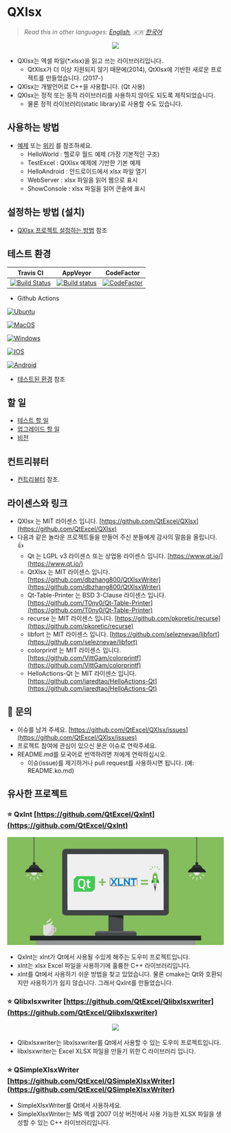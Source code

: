 # QXlsx

> *Read this in other languages: [English](README.md), :kr: [한국어](README.ko.md)*

<p align="center"><img src="https://raw.githubusercontent.com/QtExcel/QXlsx/master/markdown.data/QXlsx-Desktop.png"></p>

- QXlsx는 엑셀 파일(*.xlsx)을 읽고 쓰는 라이브러리입니다.
  - QtXlsx가 더 이상 지원되지 않기 때문에(2014), QtXlsx에 기반한 새로운 프로젝트를 만들었습니다. (2017-)
- QXlsx는 개발언어로 C++을 사용합니다. (Qt 사용)
- QXlsx는 정적 또는 동적 라이브러리를 사용하지 않아도 되도록 제작되었습니다.
  - 물론 정적 라이브러리(static library)로 사용할 수도 있습니다.

## 사용하는 방법
- [예제](Example.md) 또는 [위키](https://github.com/QtExcel/QXlsx/wiki) 를 참조하세요.
	- HelloWorld : 헬로우 월드 예제 (가장 기본적인 구조)
	- TestExcel : QtXlsx 예제에 기반한 기본 예제
	- HelloAndroid : 안드로이드에서 xlsx 파일 열기
	- WebServer : xlsx 파일을 읽어 웹으로 표시	
	- ShowConsole : xlsx 파일을 읽어 콘솔에 표시

## 설정하는 방법 (설치)

- [QXlsx 프로젝트 설정하는 방법](HowToSetProject.ko.md) 참조

## 테스트 환경

| Travis CI | AppVeyor  | CodeFactor |
| :-------: | :-------: | :--------: |
| [![Build Status](https://travis-ci.com/QtExcel/QXlsx.svg?branch=master)](https://travis-ci.com/QtExcel/QXlsx) | [![Build status](https://ci.appveyor.com/api/projects/status/jkod8257gg66vm6e?svg=true)](https://ci.appveyor.com/project/QtExcel/qxlsx) | [![CodeFactor](https://www.codefactor.io/repository/github/qtexcel/qxlsx/badge)](https://www.codefactor.io/repository/github/qtexcel/qxlsx) | 

- Github Actions

[![Ubuntu](https://github.com/QtExcel/QXlsx/workflows/Ubuntu/badge.svg)](https://github.com/QtExcel/QXlsx/actions/Ubuntu) 

[![MacOS](https://github.com/QtExcel/QXlsx/workflows/MacOS/badge.svg)](https://github.com/QtExcel/QXlsx/actions/MacOS)  

[![Windows](https://github.com/QtExcel/QXlsx/workflows/Windows/badge.svg)](https://github.com/QtExcel/QXlsx/actions/Windows)  

[![IOS](https://github.com/QtExcel/QXlsx/workflows/IOS/badge.svg)](https://github.com/QtExcel/QXlsx/actions/IOS)

[![Android](https://github.com/QtExcel/QXlsx/workflows/Android/badge.svg)](https://github.com/QtExcel/QXlsx/actions/Android) 

- [테스트된 환경](TestEnv.md) 참조

## 할 일
- [테스트 할 일](ToTest.md)
- [업그레이드 할 일](ToUpgrade.md)
- [비전](Vision.md)

## 컨트리뷰터
- [컨트리뷰터](https://github.com/QtExcel/QXlsx/graphs/contributors) 참조.

## 라이센스와 링크
- QXlsx 는 MIT 라이센스 입니다. [https://github.com/QtExcel/QXlsx](https://github.com/QtExcel/QXlsx)
- 다음과 같은 놀라운 프로젝트들을 만들어 주신 분들에게 감사의 말씀을 올립니다. :+1:
  - Qt 는 LGPL v3 라이센스 또는 상업용 라이센스 입니다. [https://www.qt.io/](https://www.qt.io/)
  - QtXlsx 는 MIT 라이센스 입니다. [https://github.com/dbzhang800/QtXlsxWriter](https://github.com/dbzhang800/QtXlsxWriter)
  - Qt-Table-Printer 는 BSD 3-Clause 라이센스 입니다. [https://github.com/T0ny0/Qt-Table-Printer](https://github.com/T0ny0/Qt-Table-Printer) 
  - recurse 는 MIT 라이센스 입니다. [https://github.com/pkoretic/recurse](https://github.com/pkoretic/recurse)
  - libfort 는 MIT 라이센스 입니다. [https://github.com/seleznevae/libfort](https://github.com/seleznevae/libfort)
  - colorprintf 는 MIT 라이센스 입니다. [https://github.com/VittGam/colorprintf](https://github.com/VittGam/colorprintf)
  - HelloActions-Qt 는 MIT 라이센스 입니다. [https://github.com/jaredtao/HelloActions-Qt](https://github.com/jaredtao/HelloActions-Qt)  

## :email: 문의
- 이슈를 남겨 주세요. [https://github.com/QtExcel/QXlsx/issues](https://github.com/QtExcel/QXlsx/issues)
- 프로젝트 참여에 관심이 있으신 분은 이슈로 연락주세요.
- README.md를 모국어로 번역하려면 저에게 연락하십시오.
	- 이슈(issue)를 제기하거나 pull request를 사용하시면 됩니다. (예: README.ko.md)

## 유사한 프로젝트

### :star: <b>Qxlnt</b> [https://github.com/QtExcel/Qxlnt](https://github.com/QtExcel/Qxlnt)

<p align="center"><img src="https://github.com/QtExcel/Qxlnt/raw/master/markdown-data/Concept-QXlnt.jpg"></p>

- Qxlnt는 xlnt가 Qt에서 사용될 수있게 해주는 도우미 프로젝트입니다.
- xlnt는 xlsx Excel 파일을 사용하기에 훌륭한 C++ 라이브러리입니다.
- xlnt를 Qt에서 사용하기 쉬운 방법을 찾고 있었습니다. 물론 cmake는 Qt와 호환되지만 사용하기가 쉽지 않습니다. 그래서 Qxlnt를 만들었습니다.

### :star: <b>Qlibxlsxwriter</b> [https://github.com/QtExcel/Qlibxlsxwriter](https://github.com/QtExcel/Qlibxlsxwriter)

<p align="center"><img src="https://github.com/QtExcel/Qlibxlsxwriter/raw/master/markdown.data/logo.png"></p>

- Qlibxlsxwriter는 libxlsxwriter를 Qt에서 사용할 수 있는 도우미 프로젝트입니다.
- libxlsxwriter는 Excel XLSX 파일을 만들기 위한 C 라이브러리 입니다.	

### :star: <b>QSimpleXlsxWriter</b> [https://github.com/QtExcel/QSimpleXlsxWriter](https://github.com/QtExcel/QSimpleXlsxWriter)

- SimpleXlsxWriter를 Qt에서 사용하세요.
- SimpleXlsxWriter는 MS 엑셀 2007 이상 버전에서 사용 가능한 XLSX 파일을 생성할 수 있는 C++ 라이브러리입니다.
